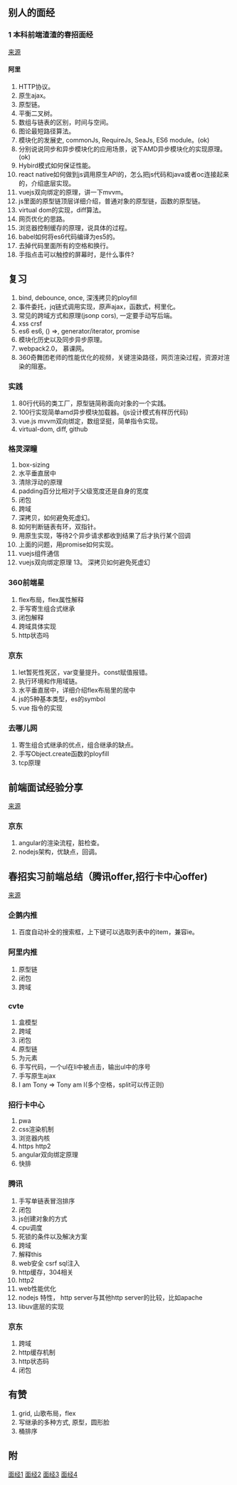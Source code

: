 ## 别人的面经

### 1 本科前端渣渣的春招面经

[来源](https://www.nowcoder.com/discuss/26287?type=2&order=3&pos=113&page=1)

#### 阿里

1. HTTP协议。
2. 原生ajax。
3. 原型链。
4. 平衡二叉树。
5. 数组与链表的区别，时间与空间。
6. 图论最短路径算法。
7. 模块化的发展史, commonJs, RequireJs, SeaJs, ES6 module。(ok)
8. 分别说说同步和异步模块化的应用场景，说下AMD异步模块化的实现原理。(ok)
9. Hybird模式如何保证性能。
10. react native如何做到js调用原生API的，怎么把js代码和java或者oc连接起来的，介绍底层实现。
11. vuejs双向绑定的原理，讲一下mvvm。
12. js里面的原型链顶层详细介绍，普通对象的原型链，函数的原型链。
13. virtual dom的实现，diff算法。
14. 网页优化的思路。
15. 浏览器控制缓存的原理，说具体的过程。
16. babel如何将es6代码编译为es5的。
17. 去掉代码里面所有的空格和换行。
18. 手指点击可以触控的屏幕时，是什么事件?

## 复习

1. bind, debounce, once, 深浅拷贝的ployfill
2. 事件委托，jq链式调用实现，原声ajax，函数式，柯里化。
3. 常见的跨域方式和原理(jsonp cors), 一定要手动写后端。
4. xss crsf
5. es6 es6, () =>, generator/iterator, promise
6. 模块化历史以及同步异步原理。
7. webpack2.0， 慕课网。
8. 360奇舞团老师的性能优化的视频，关键渲染路径，网页渲染过程，资源对渲染的阻塞。

### 实践

1. 80行代码的类工厂，原型链简称面向对象的一个实践。
2. 100行实现简单amd异步模块加载器。(js设计模式有样历代码)
3. vue.js mvvm双向绑定，数组坚挺，简单指令实现。
4. virtual-dom, diff, github

### 格灵深瞳

1. box-sizing
2. 水平垂直居中
3. 清除浮动的原理
4. padding百分比相对于父级宽度还是自身的宽度
5. 闭包
6. 跨域
7. 深拷贝，如何避免死虚幻。
8. 如何判断链表有环，双指针。
9. 用原生实现，等待2个异步请求都收到结果了后才执行某个回调
10. 上面的问题，用promise如何实现。
11. vuejs组件通信
12. vuejs双向绑定原理
13。 深拷贝如何避免死虚幻

### 360前端星

1. flex布局，flex属性解释
2. 手写寄生组合式继承
3. 闭包解释
4. 跨域具体实现
5. http状态吗

### 京东

1. let暂死性死区，var变量提升。const赋值报错。
2. 执行环境和作用域链。
3. 水平垂直居中，详细介绍flex布局里的居中
4. js的5种基本类型，es的symbol
5. vue 指令的实现

### 去哪儿网

1. 寄生组合式继承的优点，组合继承的缺点。
2. 手写Object.create函数的ployfill
3. tcp原理

## 前端面试经验分享

[来源](https://www.nowcoder.com/discuss/11930?type=0&order=3&pos=680&page=1&from=mnks201)

### 京东

1. angular的渲染流程，脏检查。
2. nodejs架构，优缺点，回调。

## 春招实习前端总结（腾讯offer,招行卡中心offer) 
[来源](https://www.nowcoder.com/discuss/25389?type=2&order=3&pos=184&page=1)

### 企鹅内推

1. 百度自动补全的搜索框，上下键可以选取列表中的item，兼容ie。

### 阿里内推

1. 原型链
2. 闭包
3. 跨域

### cvte

1. 盒模型
2. 跨域
3. 闭包
4. 原型链
5. 为元素
6. 手写代码，一个ul在li中被点击，输出ul中的序号
7. 手写原生ajax
8. I am Tony => Tony am I(多个空格，split可以传正则)

### 招行卡中心

1. pwa
2. css渲染机制
3. 浏览器内核
4. https http2
5. angular双向绑定原理
6. 快排

### 腾讯

1. 手写单链表冒泡排序
2. 闭包
3. js创建对象的方式
4. cpu调度
5. 死锁的条件以及解决方案
6. 跨域
7. 解释this
8. web安全 csrf sql注入
9. http缓存，304相关
10. http2
11. web性能优化
12. nodejs 特性， http server与其他http server的比较，比如apache
13. libuv底层的实现

### 京东

1. 跨域
2. http缓存机制
3. http状态码
4. 闭包

## 有赞

1. grid, 山歌布局，flex
2. 写继承的多种方式, 原型，圆形脸
3. 桶排序


## 附

[面经1](https://zhuanlan.zhihu.com/p/27706727)
[面经2](https://zhuanlan.zhihu.com/p/27659059)
[面经3](https://zhuanlan.zhihu.com/p/25860314)
[面经4](https://zhuanlan.zhihu.com/p/25308541)
